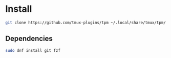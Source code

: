 # Install

```bash
git clone https://github.com/tmux-plugins/tpm ~/.local/share/tmux/tpm/
```

## Dependencies
```bash
sudo dnf install git fzf
```

